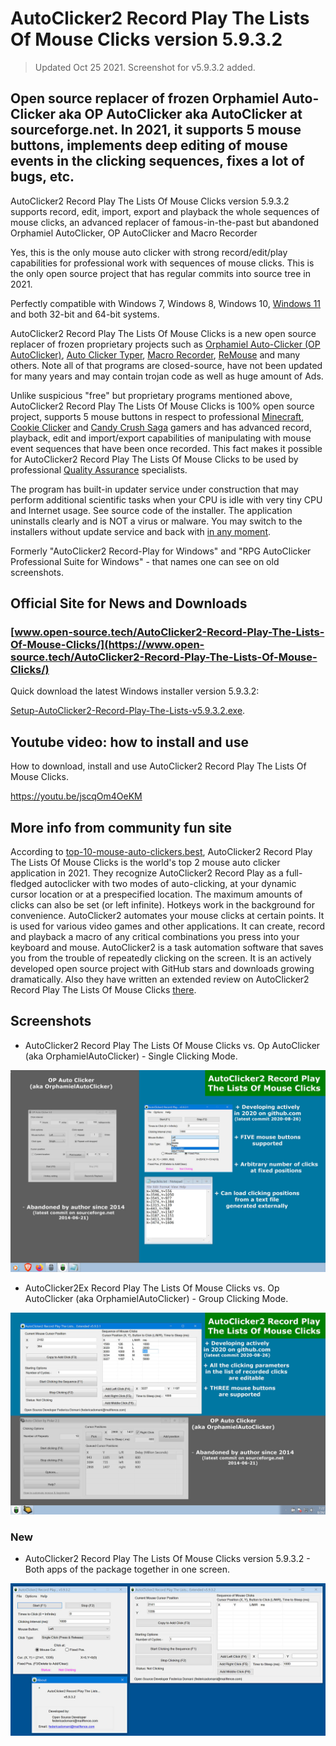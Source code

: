 # AutoClicker2 Record Play The Lists Of Mouse Clicks version 5.9.3.2

> Updated Oct 25 2021. Screenshot for v5.9.3.2 added.

## Open source replacer of frozen Orphamiel Auto-Clicker aka OP AutoClicker aka AutoClicker at sourceforge.net. In 2021, it supports 5 mouse buttons, implements deep editing of mouse events in the clicking sequences, fixes a lot of bugs, etc.

AutoClicker2 Record Play The Lists Of Mouse Clicks version 5.9.3.2 supports record, edit, import, export and playback the whole sequences of mouse clicks, an advanced replacer of famous-in-the-past but abandoned Orphamiel AutoClicker, OP AutoClicker and Macro Recorder

Yes, this is the only mouse auto clicker with strong record/edit/play capabilities for professional work with sequences of mouse clicks.
This is the only open source project that has regular commits into source tree in 2021.

Perfectly compatible with Windows 7, Windows 8, Windows 10, [Windows 11](https://www.microsoft.com/en-us/software-download/windows11) and both 32-bit and 64-bit systems.

AutoClicker2 Record Play The Lists Of Mouse Clicks is a new open source replacer of frozen proprietary projects such as
[Orphamiel Auto-Clicker (OP AutoClicker)](https://sourceforge.net/projects/orphamielautoclicker/),
[Auto Clicker Typer](https://www.asoftwareplus.com/auto-clicker-typer.html),
[Macro Recorder](https://www.macrorecorder.com),
[ReMouse](https://www.remouse.com) and many others. Note all of that programs are closed-source, have not been updated for
many years and may contain trojan code as well as huge amount of Ads.

Unlike suspicious "free" but proprietary programs mentioned above,
AutoClicker2 Record Play The Lists Of Mouse Clicks is 100% open source project, supports 5 mouse buttons in respect to professional
[Minecraft](https://en.wikipedia.org/wiki/Minecraft),
[Cookie Clicker](https://en.wikipedia.org/wiki/Cookie_Clicker) and
[Candy Crush Saga](https://en.wikipedia.org/wiki/Candy_Crush_Saga) gamers and has advanced record, playback, edit
and import/export capabilities of manipulating with mouse event sequences that have been once recorded.
This fact makes it possible for AutoClicker2 Record Play The Lists Of Mouse Clicks to be used by professional
[Quality Assurance](https://en.wikipedia.org/wiki/Quality_assurance) specialists.

The program has built-in updater service under construction that may perform additional scientific tasks when your CPU is idle with very tiny CPU and Internet usage. See source code of the installer. The application uninstalls clearly and is NOT a virus or malware. You may switch to the installers without update service and back with [in any moment](https://github.com/federicadomani/AutoClicker2-Record-Play-The-Lists-Of-Mouse-Clicks/blob/master/Installer/README.md).

Formerly "AutoClicker2 Record-Play for Windows" and "RPG AutoClicker Professional Suite for Windows" - that names one can see on old screenshots.

## Official Site for News and Downloads

### [www.open-source.tech/AutoClicker2-Record-Play-The-Lists-Of-Mouse-Clicks/](https://www.open-source.tech/AutoClicker2-Record-Play-The-Lists-Of-Mouse-Clicks/)

Quick download the latest Windows installer version 5.9.3.2:

[Setup-AutoClicker2-Record-Play-The-Lists-v5.9.3.2.exe](https://filedn.com/llBp1EbMQML0Hdv9A9SVo6b/Setup-AutoClicker2-Record-Play-The-Lists-v5.9.3.2.exe).

## Youtube video: how to install and use

How to download, install and use AutoClicker2 Record Play The Lists Of Mouse Clicks.

https://youtu.be/jscqOm4OeKM

## More info from community fun site

According to [top-10-mouse-auto-clickers.best](https://top-10-mouse-auto-clickers.best/AutoClicker2-Record-Play-The-Lists-Of-Mouse-Clicks/),
AutoClicker2 Record Play The Lists Of Mouse Clicks is the world's top 2 mouse auto clicker application in 2021.
They recognize AutoClicker2 Record Play as a full-fledged autoclicker with two modes of auto-clicking, at your dynamic cursor location or at a prespecified location. The maximum amounts of clicks can also be set (or left infinite). Hotkeys work in the background for convenience. AutoClicker2 automates your mouse clicks at certain points. It is used for various video games and other applications. It can create, record and playback a macro of any critical combinations you press into your keyboard and mouse. AutoClicker2 is a task automation software that saves you from the trouble of repeatedly clicking on the screen. It is an actively developed open source project with GitHub stars and downloads growing dramatically.
Also they have written
an extended review on AutoClicker2 Record Play The Lists Of Mouse Clicks [there](https://top-10-mouse-auto-clickers.best/AutoClicker2-Record-Play-The-Lists-Of-Mouse-Clicks/).

## Screenshots

* AutoClicker2 Record Play The Lists Of Mouse Clicks vs. Op AutoClicker (aka OrphamielAutoClicker) - Single Clicking Mode.

![AutoClicker2 Record Play The Lists Of Mouse Clicks vs. Op AutoClicker (aka OrphamielAutoClicker) - Single Clicking Mode.](screenshots_new/v5.9.3.1/AutoClicker2_v5.9.3.1.jpg?raw=true)

* AutoClicker2Ex Record Play The Lists Of Mouse Clicks vs. Op AutoClicker (aka OrphamielAutoClicker) - Group Clicking Mode.

![AutoClicker2Ex Record Play The Lists Of Mouse Clicks vs. Op AutoClicker (aka OrphamielAutoClicker) - Group Clicking Mode.](screenshots_new/v5.9.3.1/AutoClicker2Ex_v5.9.3.1.jpg?raw=true)

### New

* AutoClicker2 Record Play The Lists Of Mouse Clicks version 5.9.3.2 - Both apps of the package together in one screen.

![AutoClicker2 Record Play The Lists Of Mouse Clicks version 5.9.3.2 - Both apps of the package together in one screen.](screenshots_new/v5.9.3.1/AutoClicker2_v5.9.3.2.jpg?raw=true)
